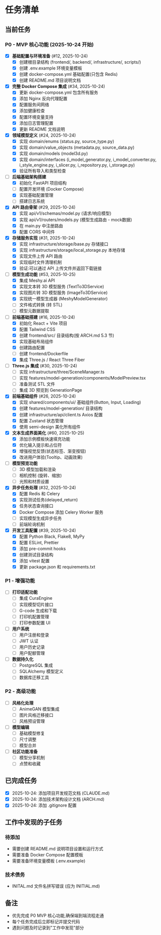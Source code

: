 # 任务清单

## 当前任务

### P0 - MVP 核心功能 (2025-10-24 开始)

- [x] **基础配置与环境准备** (#12, 2025-10-24)
  - [x] 创建根目录结构 (frontend/, backend/, infrastructure/, scripts/)
  - [x] 创建 .env.example 环境变量模板
  - [x] 创建 docker-compose.yml 基础配置(只包含 Redis)
  - [x] 创建 README.md 项目说明文档

- [x] **完整 Docker Compose 集成** (#34, 2025-10-24)
  - [x] 更新 docker-compose.yml 包含所有服务
  - [x] 添加 Nginx 反向代理配置
  - [x] 配置服务间网络
  - [x] 添加健康检查
  - [x] 配置环境变量支持
  - [x] 添加日志管理配置
  - [x] 更新 README 文档说明

- [x] **领域模型定义** (#24, 2025-10-24)
  - [x] 实现 domain/enums (status.py, source_type.py)
  - [x] 实现 domain/value_objects (metadata.py, source_data.py)
  - [x] 实现 domain/models (model3d.py)
  - [x] 实现 domain/interfaces (i_model_generator.py, i_model_converter.py, i_style_engine.py, i_slicer.py, i_repository.py, i_storage.py)
  - [x] 验证所有导入和类型检查

- [ ] **后端基础架构搭建**
  - [x] 初始化 FastAPI 项目结构
  - [ ] 配置开发环境 (Docker Compose)
  - [x] 实现基础配置管理
  - [ ] 搭建日志系统

- [x] **API 路由骨架** (#29, 2025-10-24)
  - [x] 实现 api/v1/schemas/model.py (请求/响应模型)
  - [x] 实现 api/v1/routers/models.py (模型生成路由 - mock数据)
  - [x] 在 main.py 中注册路由
  - [x] 配置 CORS 中间件

- [x] **存储服务实现** (#31, 2025-10-24)
  - [x] 实现 infrastructure/storage/base.py 存储接口
  - [x] 实现 infrastructure/storage/local_storage.py 本地存储
  - [x] 实现文件上传 API 路由
  - [x] 实现临时文件清理机制
  - [x] 验证:可以通过 API 上传文件并返回下载链接

- [ ] **模型生成功能** (#53, 2025-10-25)
  - [x] 集成 Meshy.ai API
  - [x] 实现文本转 3D 模型服务 (TextTo3DService)
  - [x] 实现图片转 3D 模型服务 (ImageTo3DService)
  - [x] 实现统一模型生成器 (MeshyModelGenerator)
  - [ ] 文件格式转换 (转 STL)
  - [ ] 模型元数据提取

- [ ] **前端基础搭建** (#16, 2025-10-24)
  - [x] 初始化 React + Vite 项目
  - [x] 配置 Tailwind CSS
  - [x] 创建 frontend/src/ 目录结构(按 ARCH.md 5.3 节)
  - [x] 实现基础布局组件
  - [x] 创建路由配置
  - [ ] 创建 frontend/Dockerfile
  - [x] 集成 Three.js / React Three Fiber

- [ ] **Three.js 集成** (#30, 2025-10-24)
  - [ ] 实现 infrastructure/three/SceneManager.ts
  - [ ] 实现 features/model-generation/components/ModelPreview.tsx
  - [ ] 准备测试 STL 文件
  - [ ] 集成 3D 预览到 GenerationPage

- [x] **前端基础组件** (#26, 2025-10-24)
  - [x] 实现 shared/components/ui/ 基础组件(Button, Input, Loading)
  - [x] 创建 features/model-generation/ 目录结构
  - [x] 创建 infrastructure/api/client.ts Axios 配置
  - [x] 配置 Zustand 状态管理
  - [x] 使用 semi-design 美化所有组件

- [x] **文本生成界面美化** (#60, 2025-10-25)
  - [x] 添加示例模板快速填充功能
  - [x] 优化输入提示和占位符
  - [x] 增强视觉反馈(状态标签、渐变按钮)
  - [x] 改进用户体验(Tooltip、动画效果)

- [ ] **模型预览功能**
  - [ ] 3D 模型加载和渲染
  - [ ] 相机控制 (旋转、缩放)
  - [ ] 光照和材质设置

- [x] **异步任务处理** (#32, 2025-10-24)
  - [x] 配置 Redis 和 Celery
  - [x] 实现测试任务(delayed_return)
  - [x] 任务状态查询接口
  - [x] Docker Compose 添加 Celery Worker 服务
  - [ ] 实现模型生成异步任务
  - [ ] 前端轮询机制

- [x] **开发工具配置** (#39, 2025-10-24)
  - [x] 配置 Python Black, Flake8, MyPy
  - [x] 配置 ESLint, Prettier
  - [x] 添加 pre-commit hooks
  - [x] 创建测试目录结构
  - [x] 添加 vitest 配置
  - [x] 更新 package.json 和 requirements.txt

### P1 - 增强功能

- [ ] **打印适配功能**
  - [ ] 集成 CuraEngine
  - [ ] 实现模型切片接口
  - [ ] G-code 生成和下载
  - [ ] 打印机配置管理
  - [ ] 打印参数配置 UI

- [ ] **用户系统**
  - [ ] 用户注册和登录
  - [ ] JWT 认证
  - [ ] 用户历史记录
  - [ ] 用户配额管理

- [ ] **数据持久化**
  - [ ] PostgreSQL 集成
  - [ ] SQLAlchemy 模型定义
  - [ ] 数据库迁移工具

### P2 - 高级功能

- [ ] **风格化处理**
  - [ ] AnimeGAN 模型集成
  - [ ] 图片风格迁移接口
  - [ ] 风格预设管理

- [ ] **模型编辑**
  - [ ] 基础模型修复
  - [ ] 尺寸调整
  - [ ] 模型合并

- [ ] **社区功能准备**
  - [ ] 模型分享机制
  - [ ] 点赞和收藏

## 已完成任务

- [x] 2025-10-24: 添加项目开发规范文档 (CLAUDE.md)
- [x] 2025-10-24: 添加技术架构设计文档 (ARCH.md)
- [x] 2025-10-24: 添加 .gitignore 配置

## 工作中发现的子任务

### 待添加
- 需要创建 README.md 说明项目设置和运行方式
- 需要准备 Docker Compose 配置模板
- 需要准备环境变量模板 (.env.example)

### 技术债务
- INITAL.md 文件名拼写错误 (应为 INITIAL.md)

## 备注

- 优先完成 P0 MVP 核心功能,确保端到端流程走通
- 每个任务完成后立即标记并提交代码
- 遇到问题及时记录到"工作中发现"部分
